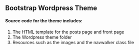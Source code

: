 ## Bootstrap Wordpress Theme 
#### Source code for the theme includes:
1. The HTML template for the posts page and front page
2. The Wordpress theme folder
3. Resources such as the images and the navwalker class file
